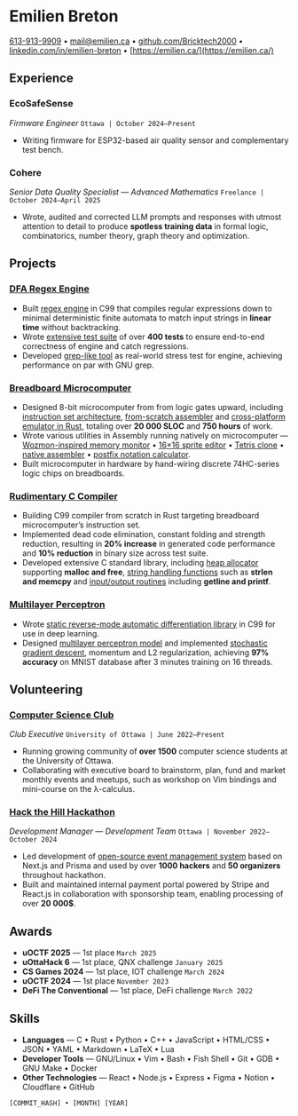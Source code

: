 # Emilien Breton

[613-913-9909](tel:+1-613-913-9909) • [mail@emilien.ca](mailto:mail@emilien.ca) • [github.com/Bricktech2000](https://github.com/Bricktech2000) • [linkedin.com/in/emilien-breton](https://www.linkedin.com/in/emilien-breton/) • [https://emilien.ca/](https://emilien.ca/)

<!-- https://www.engineering.cornell.edu/sites/default/files/departments/career%20services/Action-Words-for-ENG-2016.pdf -->

<!-- https://practicaltypography.com/resumes.html -->

## Experience

### EcoSafeSense

<!-- first meeting with Olga was 2024-10-16 -->

<!--
- wrote test bench firmware
- oversaw AreaXO sensor installation
- soldered together sensors using hot air rework station
- troubleshooted miswired I2C bus (flipped connector on daughter board)
-->

_Firmware Engineer_ `Ottawa | October 2024–Present`

- Writing firmware for ESP32-based air quality sensor and complementary test bench.

### Cohere

<!-- contractor agreement signed 2024-10-28, completed 2025-04-28-->

_Senior Data Quality Specialist — Advanced Mathematics_ `Freelance | October 2024–April 2025`

- Wrote, audited and corrected LLM prompts and responses with utmost attention to detail to produce **spotless training data** in formal logic, combinatorics, number theory, <!-- group theory, --> graph theory and optimization.

<!--
### Zeptile Software

<! -- start date according to Discord conversations. end date estimated -- >

_Software Engineer — Web3_ `Remote | October 2022–October 2023`

- Implemented various smart contracts in Solidity and ensured **100% test coverage** through Chai and Hardhat.
-->

## Projects

### [DFA Regex Engine](https://github.com/Bricktech2000/LTRE)

- Built [regex engine](https://github.com/Bricktech2000/LTRE/blob/master/ltre.c) in C99 that compiles regular expressions down to minimal deterministic finite automata to match input strings in **linear time** without backtracking.
- Wrote [extensive test suite](https://github.com/Bricktech2000/LTRE/blob/master/test.c) of over **400 tests** to ensure end-to-end correctness of engine and catch regressions.
- Developed [grep-like tool](https://github.com/Bricktech2000/LTRE/blob/master/ltrep.c) as real-world stress test for engine, achieving performance on par with GNU grep.

<!--
- Developed [grep-like tool](https://github.com/Bricktech2000/LTRE/blob/master/ltrep.c) supporting flags -v, -x/-p, -i/-s, -S, -F, -n/-N, -H/-I and -c as real-world stress test for engine.
- Developed [grep-like tool](https://github.com/Bricktech2000/LTRE/blob/master/ltrep.c) as real-world stress test for engine, with command-line options for case-insensitive and smart-case matching, fixed-string patterns, full-match and partial-match searches, and more.
-->

### [Breadboard Microcomputer](https://github.com/Bricktech2000/Atto-8)

<!-- according to Toggl Track as of 2024-05-12 -->

<!-- according to https://codetabs.com/count-loc/count-loc-online.html -->

- Designed 8-bit microcomputer from from logic gates upward, including [instruction set architecture](https://github.com/Bricktech2000/Atto-8/blob/master/spec/microarchitecture.md), [from-scratch assembler](https://github.com/Bricktech2000/Atto-8/tree/master/asm) and [cross-platform emulator in Rust](https://github.com/Bricktech2000/Atto-8/tree/master/emu), totaling over **20 000 SLOC** and **750 hours** of work.
- Wrote various utilities in Assembly running natively on microcomputer — [Wozmon-inspired memory monitor](https://github.com/Bricktech2000/Atto-8/blob/master/test/utils/attomon.asm) • [16×16 sprite editor](https://github.com/Bricktech2000/Atto-8/blob/master/test/utils/pixedit.asm) • [Tetris clone](https://github.com/Bricktech2000/Atto-8/blob/master/test/games/tetris.asm) • [native assembler](https://github.com/Bricktech2000/Atto-8/blob/master/test/utils/min-asm.asm) • [postfix notation calculator](https://github.com/Bricktech2000/Atto-8/blob/master/test/utils/calc.asm).
- Built microcomputer in hardware by hand-wiring discrete 74HC-series logic chips on breadboards.

### [Rudimentary C Compiler](https://github.com/Bricktech2000/Atto-8/blob/master/cc)

- Building C99 compiler from scratch in Rust targeting breadboard microcomputer’s instruction set.
- Implemented dead code elimination, constant folding and strength reduction, resulting in **20% increase** in generated code performance and **10% reduction** in binary size across test suite. <!-- estimated -->
- Developed extensive C standard library, including [heap allocator](https://github.com/Bricktech2000/Atto-8/blob/master/lib/stdlib.asm) supporting **malloc and free**, [string handling functions](https://github.com/Bricktech2000/Atto-8/blob/master/lib/string.asm) such as **strlen and memcpy** and [input/output routines](https://github.com/Bricktech2000/Atto-8/blob/master/lib/stdio.asm) including **getline and printf**. <!-- supporting conversion specifiers %d, %u, %x, %c, %s and %p -->

### [Multilayer Perceptron](https://github.com/Bricktech2000/Autodiff)

- Wrote [static reverse-mode automatic differentiation library](https://github.com/Bricktech2000/Autodiff/blob/master/lib/autodiff.c) in C99 for use in deep learning.
- Designed [multilayer perceptron model](https://github.com/Bricktech2000/Autodiff/blob/master/mlp-gen.c) and implemented [stochastic gradient descent](https://github.com/Bricktech2000/Autodiff/blob/master/mlp-fit.c), momentum and L2 regularization, achieving **97% accuracy** on MNIST database after 3 minutes training on 16 threads. <!-- thank you Justin for the CPU time :) -->

<!--
### [DBLess Password Manager](https://github.com/Bricktech2000/DBLess)

_A hash-based, database-less password manager_ `C • Python`

- Devised [custom hash procedure](https://github.com/Bricktech2000/DBLess/blob/master/src/dbless.py) based on SHA-256 in Python which deterministically generates passwords on demand without requiring encryption or password storage.
- Reimplemented password generation algorithm in C along with [SHA-256 routines](https://github.com/Bricktech2000/DBLess/blob/master/src/sha256.c) as per FIPS PUB 180-4 for use as [interactive CLI tool](https://github.com/Bricktech2000/DBLess/blob/master/src/dbless.c).

- Wrote cross-platform PWA with Next.js used by over **50 accounts** <! -- 50 of which are mine -- > that loads 2FA tokens, generates passwords and copies them to user’s clipboard for convenience.
-->

<!--
### [Personal Website](https://emilien.ca/)

_A portfolio for sharing various projects_ `Markdown • Next.js`

- Designed and implemented appealing UI and optimized UX using Google Search Console resulting in over **15 000 unique visitors** to portfolio website a month.
- Leveraged Cloudflare caching system and optimized site-wide accessibility resulting in Lighthouse score consistently over **95%**.
-->

<!--
### [Legacy Protocol](https://devpost.com/software/legacy-protocol)

<! -- March 18th 2022–March 20th 2022 -- >

_Submission for DeFi The Conventional 2022_ `React • Rust`

- Won **first place** in Finance category of Canada’s largest DeFi hackathon along with **2500$ prize** as part of 3-member team.
- Engineered [MVP smart contract backend and API](https://github.com/Bricktech2000/crypto_will) from scratch in Rust with no prior experience in Web3, all within limited **36-hour timeframe**.
- Worked in collaboration with Terraform Labs post-hackathon to officialize our protocol and secure additional funding prior to Terra Luna collapse.
-->

## Volunteering

### [Computer Science Club](https://uocsclub.ca/)

<!-- May 29 2022 20:57 according to CS Discord Jedi -->

<!--
- got Manaal involved to take care of social media and photography
- updated outdated information on website
- ported logo from raster to vector
- refreshed Discord server with clearer roles and introduction
- Designed internal Notion workspace, improving short-term planning by providing single central platform to capture meeting minutes and track task progress.
- Reorganized Discord server of over **1500 members** by creating clearer roles and introduction channels, improving user experience and onboarding.
- hosted talk on the practicality of the lambda-calculus
-->

<!-- 1468 members on Discord server as of 2025-03-26 -->

_Club Executive_ `University of Ottawa | June 2022–Present`

- Running growing community of **over 1500** computer science students at the University of Ottawa.
- Collaborating with executive board to brainstorm, plan, fund and market monthly events and meetups, such as workshop on Vim bindings and mini-course on the λ-calculus.

### [Hack the Hill Hackathon](http://hackthehill.com/)

<!-- according to Code, Coffee & Cram collab on 2022-10-30 -->

<!-- Development Coordinator was updated to Development Manager around 2023-05-01 -->

<!--
_Development Manager — Development Team_ `Ottawa | May 2023–October 2024`
_Development Coordinator — Development Team_ `Ottawa | November 2022–May 2023`
-->

_Development Manager — Development Team_ `Ottawa | November 2022–October 2024`

<!-- according to https://prisma.hackthehill.com/ -->

<!-- according to "Hack the Hill I Budget" spreadsheet (actual number is 21699.32$) -->

- Led development of [open-source event management system](https://github.com/HacktheHill/track-the-hack) based on Next.js and Prisma and used by over **1000 hackers** and **50 organizers** throughout hackathon.
- Built and maintained internal payment portal powered by Stripe and React.js in collaboration with sponsorship team, enabling processing of over **20 000$**.

<!--
- Collaborated with design, development and community teams to fix various issues on [hackathon website](https://hackthehill.com/) and keep it up to date with event information
- worked on website to fix issues
- worked on sponsorship portal with stripe
- worked on display system with firebase
- created CONTRIBUTING.md on .github repo for conventions. helped set up branch protection. figured out what merge strategy would be best
- fixed missing DNS CNAME record on cloudflare
- deployed hacker tracker on Vercel
- brainstormed backend workshop ideas to land on discord bot workshop
- worked on database schema for hacker tracker, implementing `hackers/hacker?id` endpoint
- learned basics of SQL to build queries for hacker tracker
-->

## Awards

- **uOCTF 2025** — 1st place `March 2025` <!-- March 25th 2025 -->
- **uOttaHack 6** — 1st place, QNX challenge `January 2025` <!-- January 17th 2024–January 19th 2024 -->
- **CS Games 2024** — 1st place, IOT challenge `March 2024` <!-- March 15th 2024–March 17th 2024 -->
- **uOCTF 2024** — 1st place `November 2023` <!-- November 25th 2023 > <! pretty sure I placed first but not certain; been over a year -->
- **DeFi The Conventional** — 1st place, DeFi challenge `March 2022` <!-- March 18th 2022–March 20th 2022 -->

## Skills

- **Languages** — C • Rust • Python • C++ • JavaScript • HTML/CSS • JSON • YAML • Markdown • LaTeX • Lua
- **Developer Tools** — GNU/Linux • Vim • Bash • Fish Shell • Git • GDB • GNU Make • Docker
- **Other Technologies** — React • Node.js • Express • Figma • Notion • Cloudflare • GitHub

<!--
### Spoken Languages

<! -- https://csb.uncw.edu/cen/docs/determining%20language%20proficiency.pdf -- >
<! -- https://corporatefinanceinstitute.com/resources/careers/resume/language-proficiency-levels/ -- >

- French `Native`
- English `Native`
- Spanish `Intermediate`
- Russian `Elementary`
-->

<!-- _[Bricktech2000/Resume](https://github.com/Bricktech2000/Resume/)_ -->

`[COMMIT_HASH] • [MONTH] [YEAR]`
